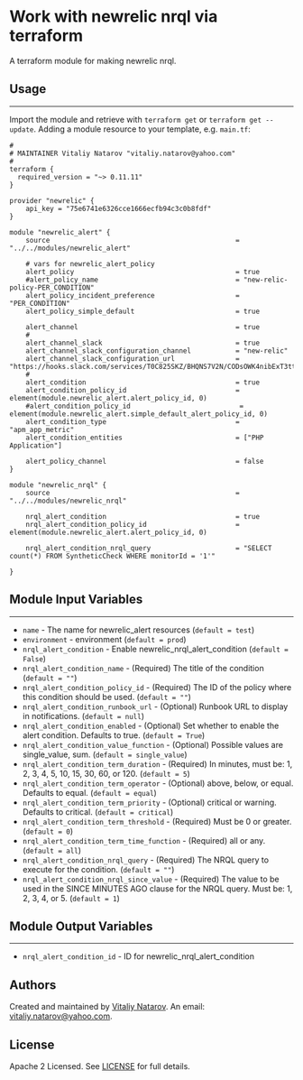 # Work with newrelic nrql via terraform

A terraform module for making newrelic nrql.


## Usage
----------------------
Import the module and retrieve with ```terraform get``` or ```terraform get --update```. Adding a module resource to your template, e.g. `main.tf`:

```
#
# MAINTAINER Vitaliy Natarov "vitaliy.natarov@yahoo.com"
#
terraform {
  required_version = "~> 0.11.11"
}

provider "newrelic" {
    api_key = "75e6741e6326cce1666ecfb94c3c0b8fdf"
}

module "newrelic_alert" {
    source                                              = "../../modules/newrelic_alert"

    # vars for newrelic_alert_policy
    alert_policy                                        = true
    #alert_policy_name                                  = "new-relic-policy-PER_CONDITION"
    alert_policy_incident_preference                    = "PER_CONDITION"
    alert_policy_simple_default                         = true

    alert_channel                                       = true
    #
    alert_channel_slack                                 = true
    alert_channel_slack_configuration_channel           = "new-relic"
    alert_channel_slack_configuration_url               = "https://hooks.slack.com/services/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666"
    #
    alert_condition                                     = true
    alert_condition_policy_id                           = element(module.newrelic_alert.alert_policy_id, 0)
    #alert_condition_policy_id                           = element(module.newrelic_alert.simple_default_alert_policy_id, 0)
    alert_condition_type                                = "apm_app_metric"
    alert_condition_entities                            = ["PHP Application"]

    alert_policy_channel                                = false
}

module "newrelic_nrql" {
    source                                              = "../../modules/newrelic_nrql"

    nrql_alert_condition                                = true
    nrql_alert_condition_policy_id                      = element(module.newrelic_alert.alert_policy_id, 0)

    nrql_alert_condition_nrql_query                     = "SELECT count(*) FROM SyntheticCheck WHERE monitorId = '1'"

}
```

## Module Input Variables
----------------------
- `name` - The name for newrelic_alert resources (`default = test`)
- `environment` - environment (`default = prod`)
- `nrql_alert_condition` - Enable newrelic_nrql_alert_condition (`default = False`)
- `nrql_alert_condition_name` - (Required) The title of the condition (`default = ""`)
- `nrql_alert_condition_policy_id` - (Required) The ID of the policy where this condition should be used. (`default = ""`)
- `nrql_alert_condition_runbook_url` - (Optional) Runbook URL to display in notifications. (`default = null`)
- `nrql_alert_condition_enabled` - (Optional) Set whether to enable the alert condition. Defaults to true. (`default = True`)
- `nrql_alert_condition_value_function` - (Optional) Possible values are single_value, sum. (`default = single_value`)
- `nrql_alert_condition_term_duration` - (Required) In minutes, must be: 1, 2, 3, 4, 5, 10, 15, 30, 60, or 120. (`default = 5`)
- `nrql_alert_condition_term_operator` - (Optional) above, below, or equal. Defaults to equal. (`default = equal`)
- `nrql_alert_condition_term_priority` - (Optional) critical or warning. Defaults to critical. (`default = critical`)
- `nrql_alert_condition_term_threshold` - (Required) Must be 0 or greater. (`default = 0`)
- `nrql_alert_condition_term_time_function` - (Required) all or any. (`default = all`)
- `nrql_alert_condition_nrql_query` - (Required) The NRQL query to execute for the condition. (`default = ""`)
- `nrql_alert_condition_nrql_since_value` - (Required) The value to be used in the SINCE <X> MINUTES AGO clause for the NRQL query. Must be: 1, 2, 3, 4, or 5. (`default = 1`)

## Module Output Variables
----------------------
- `nrql_alert_condition_id` - ID for newrelic_nrql_alert_condition


## Authors

Created and maintained by [Vitaliy Natarov](https://github.com/SebastianUA). An email: [vitaliy.natarov@yahoo.com](vitaliy.natarov@yahoo.com).

## License

Apache 2 Licensed. See [LICENSE](https://github.com/SebastianUA/terraform/blob/master/LICENSE) for full details.
